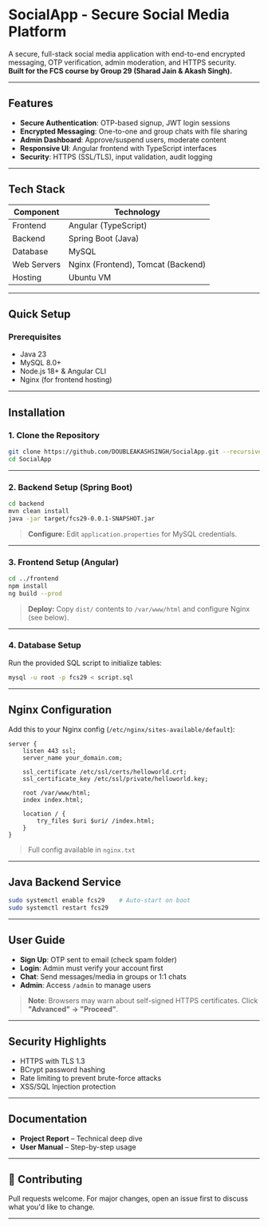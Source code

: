 # SocialApp - Secure Social Media Platform

A secure, full-stack social media application with end-to-end encrypted messaging, OTP verification, admin moderation, and HTTPS security.  
**Built for the FCS course by Group 29 (Sharad Jain & Akash Singh).**

---

##  Features

- **Secure Authentication**: OTP-based signup, JWT login sessions  
- **Encrypted Messaging**: One-to-one and group chats with file sharing  
- **Admin Dashboard**: Approve/suspend users, moderate content  
- **Responsive UI**: Angular frontend with TypeScript interfaces  
- **Security**: HTTPS (SSL/TLS), input validation, audit logging  

---

##  Tech Stack

| Component    | Technology                        |
|--------------|------------------------------------|
| Frontend     | Angular (TypeScript)              |
| Backend      | Spring Boot (Java)                |
| Database     | MySQL                             |
| Web Servers  | Nginx (Frontend), Tomcat (Backend)|
| Hosting      | Ubuntu VM                         |

---

##  Quick Setup

###  Prerequisites

- Java 23  
- MySQL 8.0+  
- Node.js 18+ & Angular CLI  
- Nginx (for frontend hosting)  

---

##  Installation

### 1. Clone the Repository

```bash
git clone https://github.com/DOUBLEAKASHSINGH/SocialApp.git --recursive
cd SocialApp
```

---

### 2. Backend Setup (Spring Boot)

```bash
cd backend
mvn clean install
java -jar target/fcs29-0.0.1-SNAPSHOT.jar
```

> **Configure:** Edit `application.properties` for MySQL credentials.

---

### 3. Frontend Setup (Angular)

```bash
cd ../frontend
npm install
ng build --prod
```

> **Deploy:** Copy `dist/` contents to `/var/www/html` and configure Nginx (see below).

---

### 4. Database Setup

Run the provided SQL script to initialize tables:

```bash
mysql -u root -p fcs29 < script.sql
```

---

##  Nginx Configuration

Add this to your Nginx config (`/etc/nginx/sites-available/default`):

```nginx
server {
    listen 443 ssl;
    server_name your_domain.com;

    ssl_certificate /etc/ssl/certs/helloworld.crt;
    ssl_certificate_key /etc/ssl/private/helloworld.key;

    root /var/www/html;
    index index.html;

    location / {
        try_files $uri $uri/ /index.html;
    }
}
```

> Full config available in `nginx.txt`

---

##  Java Backend Service

```bash
sudo systemctl enable fcs29    # Auto-start on boot
sudo systemctl restart fcs29
```

---

##  User Guide

- **Sign Up**: OTP sent to email (check spam folder)  
- **Login**: Admin must verify your account first  
- **Chat**: Send messages/media in groups or 1:1 chats  
- **Admin**: Access `/admin` to manage users  

> **Note**: Browsers may warn about self-signed HTTPS certificates. Click **"Advanced" → "Proceed"**.

---

##  Security Highlights

- HTTPS with TLS 1.3  
- BCrypt password hashing  
- Rate limiting to prevent brute-force attacks  
- XSS/SQL Injection protection  

---

##  Documentation

- **Project Report** – Technical deep dive  
- **User Manual** – Step-by-step usage  

---

## 🤝 Contributing

Pull requests welcome. For major changes, open an issue first to discuss what you'd like to change.

---
